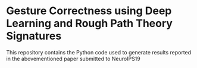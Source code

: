 # Gesture Correctness using Deep Learning and Rough Path Theory Signatures

This repository contains the Python code used to generate results reported in the abovementioned paper submitted to NeuroIPS19

